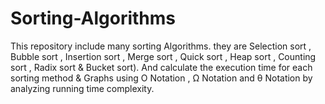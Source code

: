 # Sorting-Algorithms
This repository include many sorting Algorithms. they are Selection sort , Bubble sort , Insertion sort , Merge sort , Quick sort , Heap sort , Counting sort , Radix sort &amp; Bucket sort). And calculate the execution time for each sorting method &amp; Graphs using Ο Notation , Ω Notation and θ Notation by analyzing running time complexity. 
